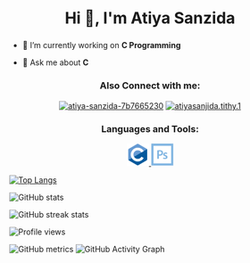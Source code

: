 <h1 align="center">Hi 👋, I'm Atiya Sanzida</h1>
<h3 align="center"></h3>

- 🔭 I’m currently working on **C Programming**

- 💬 Ask me about **C**

<h3 align="center"> Also Connect with me:</h3>
<p align="center">
<a href="https://linkedin.com/in/atiya-sanzida-7b7665230" target="blank"><img align="center" src="https://raw.githubusercontent.com/rahuldkjain/github-profile-readme-generator/master/src/images/icons/Social/linked-in-alt.svg" alt="atiya-sanzida-7b7665230" height="30" width="40" /></a>
<a href="https://fb.com/atiyasanjida.tithy.1" target="blank"><img align="center" src="https://raw.githubusercontent.com/rahuldkjain/github-profile-readme-generator/master/src/images/icons/Social/facebook.svg" alt="atiyasanjida.tithy.1" height="30" width="40" /></a>
</p>

<h3 align="center">Languages and Tools:</h3>
<p align="center"> <a href="https://www.cprogramming.com/" target="_blank" rel="noreferrer"> <img src="https://raw.githubusercontent.com/devicons/devicon/master/icons/c/c-original.svg" alt="c" width="40" height="40"/> </a> <a href="https://www.photoshop.com/en" target="_blank" rel="noreferrer"> <img src="https://raw.githubusercontent.com/devicons/devicon/master/icons/photoshop/photoshop-line.svg" alt="photoshop" width="40" height="40"/> </a> </p>

[![Top Langs](https://github-readme-stats.vercel.app/api/top-langs/?username=AtiyaSanzida)](https://github.com/anuraghazra/github-readme-stats)

![GitHub stats](https://github-readme-stats.vercel.app/api?username=AtiyaSanzida&show_icons=true&count_private=true)  

![GitHub streak stats](https://github-readme-streak-stats.herokuapp.com/?user=AtiyaSanzida)  

![Profile views](https://gpvc.arturio.dev/AtiyaSanzida)  
  
![GitHub metrics](https://metrics.lecoq.io/AtiyaSanzida) 
![GitHub Activity Graph](https://activity-graph.herokuapp.com/graph?username=AtiyaSanzida) 
